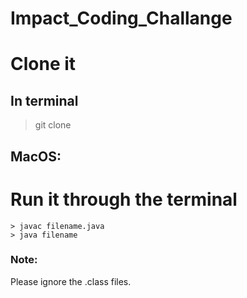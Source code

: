 # Impact_Coding_Challange

# Clone it
## In terminal
>git clone 

## MacOS:
# Run it through the terminal

```
> javac filename.java
> java filename
```

### Note: 
Please ignore the .class files.
